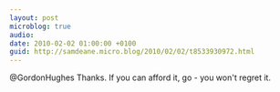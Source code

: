 ```yaml
---
layout: post
microblog: true
audio: 
date: 2010-02-02 01:00:00 +0100
guid: http://samdeane.micro.blog/2010/02/02/t8533930972.html
---
```

@GordonHughes Thanks. If you can afford it, go - you won't regret it.
